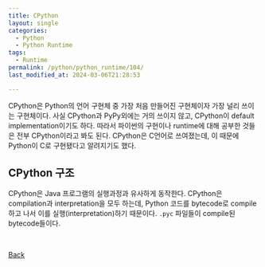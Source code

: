 ```yaml
---
title: CPython
layout: single
categories:
  - Python
  - Python Runtime
tags:
  - Runtime
permalink: /python/python_runtime/104/
last_modified_at: 2024-03-06T21:28:53

---
```


CPython은 Python의 언어 구현체 중 가장 처음 만들어진 구현체이자 가장 널리 쓰이는 구현체이다.
사실 CPython과 PyPy외에는 거의 쓰이지 않고, CPython이 default implementation이기도 하다.
따라서 파이썬의 구현이나 runtime에 대해 공부한 것들은 전부 CPython이라고 봐도 된다.
CPython은 C언어로 쓰여졌는데, 이 때문에 Python이 C로 구현됐다고 알려지기도 했다.

## CPython 구조

CPython은 Java 프로그램의 실행과정과 유사하게 동작한다.
CPython은 compilation과 interpretation을 모두 하는데, Python 코드를 bytecode로 compile하고 나서 이를 실행(interpretation)하기 때문이다.
`.pyc` 파일들이 compile된 bytecode들이다.

<br>

[Back](/python/python_runtime/)